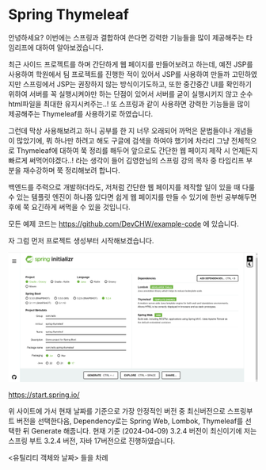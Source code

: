# Spring Thymeleaf

안녕하세요? 이번에는 스프링과 결합하여 쓴다면 강력한 기능들을 많이 제공해주는 타임리프에 대하여 알아보겠습니다.


최근 사이드 프로젝트를 하며 간단하게 웹 페이지를 만들어보려고 하는데, 예전 JSP를 사용하여 학원에서 팀 프로젝트를 진행한 적이 있어서 JSP를 사용하여 만들까 고민하였지만 스프링에서 JSP는 권장하지 않는 방식이기도하고, 또한 중간중간 UI를 확인하기 위하여 서버를 꼭 실행시켜야만 하는 단점이 있어서 서버를 굳이 실행시키지 않고 순수 html파일을 최대한 유지시켜주는..! 또 스프링과 같이 사용하면 강력한 기능들을 많이 제공해주는 Thymeleaf를 사용하기로 하였습니다.

그런데 막상 사용해보려고 하니 공부를 한 지 너무 오래되어 까먹은 문법들이나 개념들이 많았기에, 뭐 하나만 하려고 해도 구글에 검색을 하여야 했기에 차라리 그냥 전체적으로 Thymeleaf에 대하여 쭉 정리를 해두어 앞으로도 간단한 웹 페이지 제작 시 언제든지 빠르게 써먹어야겠다..! 라는 생각이 들어 김영한님의 스프링 강의 목차 중 타임리프 부분을 재수강하며 쭉 정리해보려 합니다.

백엔드를 주력으로 개발하더라도, 저처럼 간단한 웹 페이지를 제작할 일이 있을 때 다룰 수 있는 템플릿 엔진이 하나쯤 있다면 쉽게 웹 페이지를 만들 수 있기에 한번 공부해두면 후에 쭉 요긴하게 써먹을 수 있을 것입니다.

모든 예제 코드는 https://github.com/DevCHW/example-code 에 있습니다.

자 그럼 먼저 프로젝트 생성부터 시작해보겠습니다.


![프로젝트생성](images/프로젝트_생성.png)

https://start.spring.io/

위 사이트에 가서 현재 날짜를 기준으로 가장 안정적인 버전 중 최신버전으로 스프링부트 버전을 선택한다음, Dependency로는 Spring Web, Lombok, Thymeleaf를 선택한 뒤 Generate 해줍니다.
현재 기준 (2024-04-09) 3.2.4 버전이 최신이기에 저는 스프링 부트 3.2.4 버전, 자바 17버전으로 진행하였습니다.


<유틸리티 객체와 날짜> 들을 차례